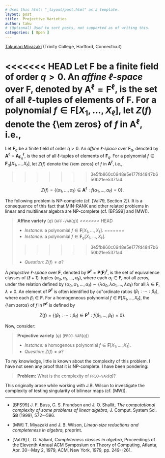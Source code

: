 ```yaml
---
# Uses this html: "_layout/post.html" as a template.
layout: post 
title:  Projective Varieties
author: taku
# (Optional) Used to sort posts, not supported as of writing this.
categories: [ Open ]
---
```


[Takunari Miyazaki](takunari.miyazaki@trincoll.edu) (Trinity College, Hartford, Connecticut)


<<<<<<< HEAD
Let $\mathbf{F}$ be a finite field of order $q\gt 0$. An *affine $\ell$-space* over $\mathbf{F}$, denoted by $\mathbf{A}^{\ell} = \mathbf{F}^{\ell}$, is the set of all $\ell$-tuples of elements of $\mathbf{F}$. For a polynomial $f \in \mathbf{F} [X_1, \ldots, X_{\ell}]$, let $Z(f)$ denote the {\em zeros} of $f$ in $\mathbf{A}^{\ell}$, i.e.,
=======
Let $\mathbf{F}_q$ be a finite field of order $q\gt 0$. An *affine $\ell$-space* over $\mathbf{F}_q$, denoted by $\mathbf{A}^\ell = \mathbf{A}_{\mathbf{F}_q}^\ell$, is the set of all $\ell$-tuples of elements of $\mathbf{F}_q$. For a polynomial $f \in \mathbf{F}_q [X_1, \ldots, X_\ell]$, let $Z(f)$ denote the {\em zeros} of $f$ in $\mathbf{A}^\ell$, i.e.,
>>>>>>> 3e5fb860c0948e5e177fd4847b650b21ee537fa4

$$
Z(f) = \{ (\alpha_1, \ldots, \alpha_{\ell}) \in \mathbf{A}^{\ell} : f(\alpha_1, \ldots, \alpha_{\ell}) = 0 \}.
$$

The following problem is NP-complete (cf. [Val79, Section 2]). It is a consequence of this fact that MIN-RANK and other related problems in linear and multilinear algebra are NP-complete (cf. [BFS99] and [MW]).

>**Affine variety** ($q$) (`AFF-VAR`($q$))
<<<<<<< HEAD
> - *Instance:* a polynomial $f \in \mathbf{F}[X_1, \ldots, X_\ell]$.
=======
> - *Instance:* a polynomial $f \in \mathbf{F}_q[X_1, \ldots, X_\ell]$.
>>>>>>> 3e5fb860c0948e5e177fd4847b650b21ee537fa4
> - *Question:* $Z(f) \ne \emptyset$?

A *projective $\ell$-space* over $\mathbf{F}$, denoted by $\mathbf{P}^{\ell} = \mathbf{P}(\mathbf{F})^{\ell}$, is the set of equivalence classes of $(\ell + 1)$-tuples $(\alpha_0, \alpha_1, \ldots, \alpha_\ell)$, where each $\alpha_i \in \mathbf{F}$, not all zeros, under the relation defined by $(\alpha_0, \alpha_1, \ldots, \alpha_\ell) \sim (\lambda\alpha_0, \lambda\alpha_1, \ldots, \lambda\alpha_\ell)$ for all $\lambda \in \mathbf{F}$, $\lambda \ne 0$. An element of $\mathbf{P}^{\ell}$ is often identified by co\"ordinate ratios $(\beta_1 : \cdots : \beta_{\ell})$, where each $\beta_i \in \mathbf{F}$. For a homogeneous polynomial $f \in \mathbf{F}[X_1, \ldots, X_{\ell}]$, the {\em zeros} of $f$ in $\mathbf{P}^{\ell}$ is defined by

$$
Z(f) = \{ (\beta_1 : \cdots : \beta_{\ell}) \in \mathbf{P}^{\ell} : f(\beta_1, \ldots, \beta_{\ell}) = 0 \}.
$$

Now, consider:

> **Projective variety** ($q$) (`PROJ-VAR`($q$))
> - *Instance:* a homogenous polynomial $f \in \mathbf{F}[X_1, \ldots, X_{\ell}]$.
> - *Question:* $Z(f) \ne \emptyset$?



To my knowledge, little is known about the complexity of this problem. I have not seen any proof that it is NP-complete. I have been pondering:

> **Problem:** What is the complexity of `PROJ-VAR`($q$)?

This originally arose while working with J.B. Wilson to investigate the complexity of testing singularity of bilinear maps (cf. [MW]).

---

 - [BFS99] J. F. Buss, G. S. Frandsen and J. O. Shallit, *The computational complexity of some problems of linear algebra*, J. Comput. System Sci. **58** (1999), 572--596.

 - [MW] T. Miyazaki and J. B. Wilson, *Linear-size reductions and completeness in algebra*, preprint.

 - [Val79] L. G. Valiant, *Completeness classes in algebra*, Proceedings of the Eleventh Annual ACM Symposium on Theory of Computing, Atlanta, Apr. 30--May 2, 1979, ACM, New York, 1979, pp. 249--261.
